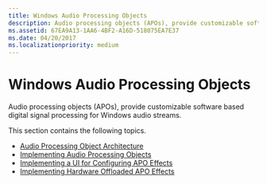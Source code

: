 ```yaml
---
title: Windows Audio Processing Objects
description: Audio processing objects (APOs), provide customizable software based digital signal processing for Windows audio streams.
ms.assetid: 67EA9A13-1AA6-4BF2-A16D-518075EA7E37
ms.date: 04/20/2017
ms.localizationpriority: medium
---
```


# Windows Audio Processing Objects


Audio processing objects (APOs), provide customizable software based digital signal processing for Windows audio streams.

This section contains the following topics.

-   [Audio Processing Object Architecture](audio-processing-object-architecture.md)
-   [Implementing Audio Processing Objects](implementing-audio-processing-objects.md)
-   [Implementing a UI for Configuring APO Effects](implementing-a-ui-for-configuring-apo-effects.md)
-   [Implementing Hardware Offloaded APO Effects](implementing-hardware-offloaded-apo-effects.md)

 

 




